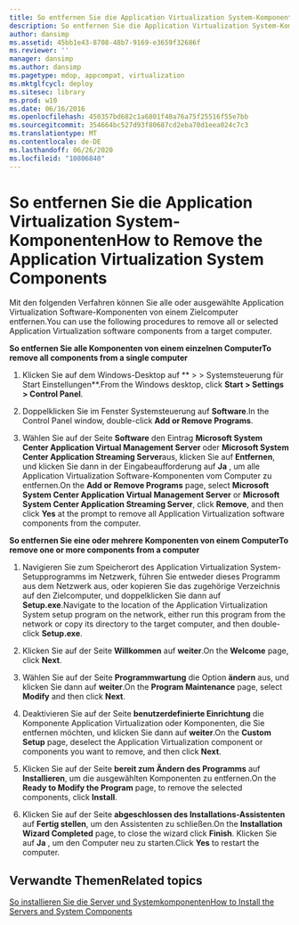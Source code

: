 ```yaml
---
title: So entfernen Sie die Application Virtualization System-Komponenten
description: So entfernen Sie die Application Virtualization System-Komponenten
author: dansimp
ms.assetid: 45bb1e43-8708-48b7-9169-e3659f32686f
ms.reviewer: ''
manager: dansimp
ms.author: dansimp
ms.pagetype: mdop, appcompat, virtualization
ms.mktglfcycl: deploy
ms.sitesec: library
ms.prod: w10
ms.date: 06/16/2016
ms.openlocfilehash: 450357bd682c1a6801f40a76a75f25516f55e7bb
ms.sourcegitcommit: 354664bc527d93f80687cd2eba70d1eea024c7c3
ms.translationtype: MT
ms.contentlocale: de-DE
ms.lasthandoff: 06/26/2020
ms.locfileid: "10806840"
---
```

# <span data-ttu-id="7f594-103">So entfernen Sie die Application Virtualization System-Komponenten</span><span class="sxs-lookup"><span data-stu-id="7f594-103">How to Remove the Application Virtualization System Components</span></span>


<span data-ttu-id="7f594-104">Mit den folgenden Verfahren können Sie alle oder ausgewählte Application Virtualization Software-Komponenten von einem Zielcomputer entfernen.</span><span class="sxs-lookup"><span data-stu-id="7f594-104">You can use the following procedures to remove all or selected Application Virtualization software components from a target computer.</span></span>

**<span data-ttu-id="7f594-105">So entfernen Sie alle Komponenten von einem einzelnen Computer</span><span class="sxs-lookup"><span data-stu-id="7f594-105">To remove all components from a single computer</span></span>**

1.  <span data-ttu-id="7f594-106">Klicken Sie auf dem Windows-Desktop auf \*\* &gt; &gt; Systemsteuerung für Start Einstellungen\*\*.</span><span class="sxs-lookup"><span data-stu-id="7f594-106">From the Windows desktop, click **Start &gt; Settings &gt; Control Panel**.</span></span>

2.  <span data-ttu-id="7f594-107">Doppelklicken Sie im Fenster Systemsteuerung auf **Software**.</span><span class="sxs-lookup"><span data-stu-id="7f594-107">In the Control Panel window, double-click **Add or Remove Programs**.</span></span>

3.  <span data-ttu-id="7f594-108">Wählen Sie auf der Seite **Software** den Eintrag **Microsoft System Center Application Virtual Management Server** oder **Microsoft System Center Application Streaming Server**aus, klicken Sie auf **Entfernen**, und klicken Sie dann in der Eingabeaufforderung auf **Ja** , um alle Application Virtualization Software-Komponenten vom Computer zu entfernen.</span><span class="sxs-lookup"><span data-stu-id="7f594-108">On the **Add or Remove Programs** page, select **Microsoft System Center Application Virtual Management Server** or **Microsoft System Center Application Streaming Server**, click **Remove**, and then click **Yes** at the prompt to remove all Application Virtualization software components from the computer.</span></span>

**<span data-ttu-id="7f594-109">So entfernen Sie eine oder mehrere Komponenten von einem Computer</span><span class="sxs-lookup"><span data-stu-id="7f594-109">To remove one or more components from a computer</span></span>**

1.  <span data-ttu-id="7f594-110">Navigieren Sie zum Speicherort des Application Virtualization System-Setupprogramms im Netzwerk, führen Sie entweder dieses Programm aus dem Netzwerk aus, oder kopieren Sie das zugehörige Verzeichnis auf den Zielcomputer, und doppelklicken Sie dann auf **Setup.exe**.</span><span class="sxs-lookup"><span data-stu-id="7f594-110">Navigate to the location of the Application Virtualization System setup program on the network, either run this program from the network or copy its directory to the target computer, and then double-click **Setup.exe**.</span></span>

2.  <span data-ttu-id="7f594-111">Klicken Sie auf der Seite **Willkommen** auf **weiter**.</span><span class="sxs-lookup"><span data-stu-id="7f594-111">On the **Welcome** page, click **Next**.</span></span>

3.  <span data-ttu-id="7f594-112">Wählen Sie auf der Seite **Programmwartung** die Option **ändern** aus, und klicken Sie dann auf **weiter**.</span><span class="sxs-lookup"><span data-stu-id="7f594-112">On the **Program Maintenance** page, select **Modify** and then click **Next**.</span></span>

4.  <span data-ttu-id="7f594-113">Deaktivieren Sie auf der Seite **benutzerdefinierte Einrichtung** die Komponente Application Virtualization oder Komponenten, die Sie entfernen möchten, und klicken Sie dann auf **weiter**.</span><span class="sxs-lookup"><span data-stu-id="7f594-113">On the **Custom Setup** page, deselect the Application Virtualization component or components you want to remove, and then click **Next**.</span></span>

5.  <span data-ttu-id="7f594-114">Klicken Sie auf der Seite **bereit zum Ändern des Programms** auf **Installieren**, um die ausgewählten Komponenten zu entfernen.</span><span class="sxs-lookup"><span data-stu-id="7f594-114">On the **Ready to Modify the Program** page, to remove the selected components, click **Install**.</span></span>

6.  <span data-ttu-id="7f594-115">Klicken Sie auf der Seite **abgeschlossen des Installations-Assistenten** auf **Fertig stellen**, um den Assistenten zu schließen.</span><span class="sxs-lookup"><span data-stu-id="7f594-115">On the **Installation Wizard Completed** page, to close the wizard click **Finish**.</span></span> <span data-ttu-id="7f594-116">Klicken Sie auf **Ja** , um den Computer neu zu starten.</span><span class="sxs-lookup"><span data-stu-id="7f594-116">Click **Yes** to restart the computer.</span></span>

## <span data-ttu-id="7f594-117">Verwandte Themen</span><span class="sxs-lookup"><span data-stu-id="7f594-117">Related topics</span></span>


[<span data-ttu-id="7f594-118">So installieren Sie die Server und Systemkomponenten</span><span class="sxs-lookup"><span data-stu-id="7f594-118">How to Install the Servers and System Components</span></span>](how-to-install-the-servers-and-system-components.md)

 

 





